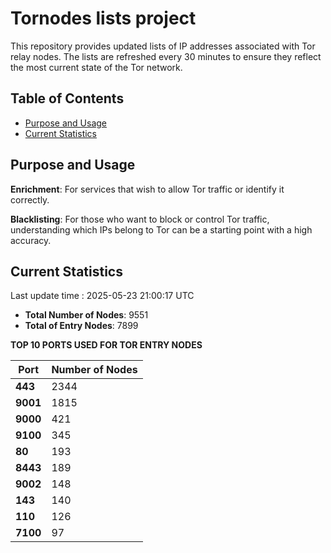 # Tornodes lists project

This repository provides updated lists of IP addresses associated with Tor relay nodes. The lists are refreshed every 30 minutes to ensure they reflect the most current state of the Tor network.

## Table of Contents

- [Purpose and Usage](#purpose-and-usage)
- [Current Statistics](#current-statistics)


## Purpose and Usage

**Enrichment**: For services that wish to allow Tor traffic or identify it correctly.

**Blacklisting**: For those who want to block or control Tor traffic, understanding which IPs belong to Tor can be a starting point with a high accuracy.

## Current Statistics

Last update time : 2025-05-23 21:00:17 UTC

- **Total Number of Nodes**: 9551
- **Total of Entry Nodes**: 7899

**TOP 10 PORTS USED FOR TOR ENTRY NODES**

| **Port** | **Number of Nodes** |
|------|-----------------|
| **443**   | 2344  |
| **9001**   | 1815  |
| **9000**   | 421  |
| **9100**   | 345  |
| **80**   | 193  |
| **8443**   | 189  |
| **9002**   | 148  |
| **143**   | 140  |
| **110**   | 126  |
| **7100**   | 97  |

